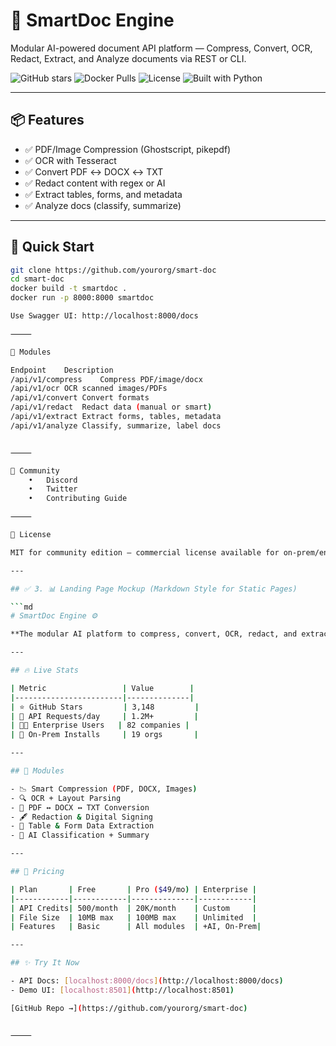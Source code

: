 # 🧠 SmartDoc Engine

Modular AI-powered document API platform — Compress, Convert, OCR, Redact, Extract, and Analyze documents via REST or CLI.

![GitHub stars](https://img.shields.io/github/stars/yourorg/smart-doc)
![Docker Pulls](https://img.shields.io/docker/pulls/yourorg/smartdoc)
![License](https://img.shields.io/github/license/yourorg/smart-doc)
![Built with Python](https://img.shields.io/badge/built%20with-python-blue)

---

## 📦 Features

- ✅ PDF/Image Compression (Ghostscript, pikepdf)
- ✅ OCR with Tesseract
- ✅ Convert PDF ↔ DOCX ↔ TXT
- ✅ Redact content with regex or AI
- ✅ Extract tables, forms, and metadata
- ✅ Analyze docs (classify, summarize)

---

## 🚀 Quick Start

```bash
git clone https://github.com/yourorg/smart-doc
cd smart-doc
docker build -t smartdoc .
docker run -p 8000:8000 smartdoc

Use Swagger UI: http://localhost:8000/docs

⸻

🔧 Modules

Endpoint	Description
/api/v1/compress	Compress PDF/image/docx
/api/v1/ocr	OCR scanned images/PDFs
/api/v1/convert	Convert formats
/api/v1/redact	Redact data (manual or smart)
/api/v1/extract	Extract forms, tables, metadata
/api/v1/analyze	Classify, summarize, label docs


⸻

💬 Community
	•	Discord
	•	Twitter
	•	Contributing Guide

⸻

🏁 License

MIT for community edition — commercial license available for on-prem/enterprise.

---

## ✅ 3. 📊 Landing Page Mockup (Markdown Style for Static Pages)

```md
# SmartDoc Engine ⚙️

**The modular AI platform to compress, convert, OCR, redact, and extract intelligence from any document.**

---

## 🔥 Live Stats

| Metric                 | Value        |
|------------------------|--------------|
| ⭐ GitHub Stars         | 3,148         |
| 🚀 API Requests/day     | 1.2M+         |
| 🧑‍💼 Enterprise Users   | 82 companies |
| 🔐 On-Prem Installs     | 19 orgs       |

---

## 🧱 Modules

- 📉 Smart Compression (PDF, DOCX, Images)
- 🔍 OCR + Layout Parsing
- 🔁 PDF ↔ DOCX ↔ TXT Conversion
- 🖋️ Redaction & Digital Signing
- 🧾 Table & Form Data Extraction
- 🧠 AI Classification + Summary

---

## 💼 Pricing

| Plan       | Free       | Pro ($49/mo) | Enterprise |
|------------|------------|--------------|------------|
| API Credits| 500/month  | 20K/month    | Custom     |
| File Size  | 10MB max   | 100MB max    | Unlimited  |
| Features   | Basic      | All modules  | +AI, On-Prem|

---

## ✨ Try It Now

- API Docs: [localhost:8000/docs](http://localhost:8000/docs)
- Demo UI: [localhost:8501](http://localhost:8501)

[GitHub Repo →](https://github.com/yourorg/smart-doc)


⸻

